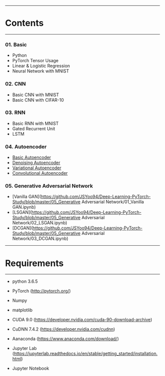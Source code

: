 -----------------------------
# Contents
-----------------------------
### 01. Basic
- Python
- PyTorch Tensor Usage
- Linear & Logistic Regression
- Neural Network with MNIST

### 02. CNN
- Basic CNN with MNIST
- Basic CNN with CIFAR-10

### 03. RNN
- Basic RNN with MNIST
- Gated Recurrent Unit
- LSTM

### 04. Autoencoder
- [Basic Autoencoder](https://github.com/JSYoo94/Deep-Learning-PyTorch-Study/blob/master/04_Autoencoder/01_Autoencoder.ipynb)
- [Denoising Autoencoder](https://github.com/JSYoo94/Deep-Learning-PyTorch-Study/blob/master/04_Autoencoder/02_Denoising_Autoencoder.ipynb)
- [Variational Autoencoder](https://github.com/JSYoo94/Deep-Learning-PyTorch-Study/blob/master/04_Autoencoder/03_Variational_Autoencoder.ipynb)
- [Convolutional Autoencoder](https://github.com/JSYoo94/Deep-Learning-PyTorch-Study/blob/master/04_Autoencoder/04_Convolutional_VAE.ipynb)

### 05. Generative Adversarial Network
- [Vanilla GAN](https://github.com/JSYoo94/Deep-Learning-PyTorch-Study/blob/master/05_Generative Adversarial Network/01_Vanilla GAN.ipynb)
- [LSGAN](https://github.com/JSYoo94/Deep-Learning-PyTorch-Study/blob/master/05_Generative Adversarial Network/02_LSGAN.ipynb)
- [DCGAN](https://github.com/JSYoo94/Deep-Learning-PyTorch-Study/blob/master/05_Generative Adversarial Network/03_DCGAN.ipynb)

---------------------------------
# Requirements
---------------------------------
- python 3.6.5
- PyTorch (http://pytorch.org/)
- Numpy
- matplotlib

- CUDA 9.0  (https://developer.nvidia.com/cuda-90-download-archive)
- CuDNN 7.4.2 (https://developer.nvidia.com/cudnn)

- Aanaconda (https://www.anaconda.com/download/)
- Jupyter Lab (https://jupyterlab.readthedocs.io/en/stable/getting_started/installation.html)
- Jupyter Notebook
